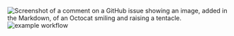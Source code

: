 ![Screenshot of a comment on a GitHub issue showing an image, added in the Markdown, of an Octocat smiling and raising a tentacle.](https://myoctocat.com/assets/images/base-octocat.svg)
![example workflow](https://github.com/github/docs/actions/workflows/hello-world.yml/badge.svg)
